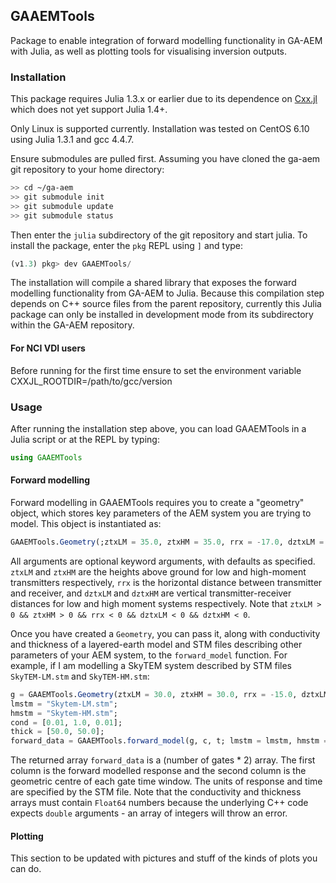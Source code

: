 ## GAAEMTools

Package to enable integration of forward modelling functionality in GA-AEM with Julia, as well as plotting tools for visualising inversion outputs.

### Installation

This package requires Julia 1.3.x or earlier due to its dependence on [Cxx.jl](https://github.com/JuliaInterop/Cxx.jl/) which does not yet support Julia 1.4+.

Only Linux is supported currently. Installation was tested on CentOS 6.10 using Julia 1.3.1 and gcc 4.4.7. 

Ensure submodules are pulled first. Assuming you have cloned the ga-aem git repository to your home directory:
```bash script
>> cd ~/ga-aem 
>> git submodule init 
>> git submodule update 
>> git submodule status 
```

Then enter the `julia` subdirectory of the git repository and start julia. To install the package, enter the `pkg` REPL using `]` and type:
```julia
(v1.3) pkg> dev GAAEMTools/
```
The installation will compile a shared library that exposes the forward modelling functionality from GA-AEM to Julia. Because this compilation step depends on C++ source files from the parent repository, currently this Julia package can only be installed in development mode from its subdirectory within the GA-AEM repository.

#### For NCI VDI users
Before running for the first time ensure to set the environment variable CXXJL_ROOTDIR=/path/to/gcc/version

### Usage

After running the installation step above, you can load GAAEMTools in a Julia script or at the REPL by typing:
```julia
using GAAEMTools
```

#### Forward modelling
Forward modelling in GAAEMTools requires you to create a "geometry" object, which stores key parameters of the AEM system you are trying to model. This object is instantiated as:
```julia
GAAEMTools.Geometry(;ztxLM = 35.0, ztxHM = 35.0, rrx = -17.0, dztxLM = 2.0, dztxHM = 0.2)
```
All arguments are optional keyword arguments, with defaults as specified. `ztxLM` and `ztxHM` are the heights above ground for low and high-moment transmitters respectively, `rrx` is the horizontal distance between transmitter and receiver, and `dztxLM` and `dztxHM` are vertical transmitter-receiver distances for low and high moment systems respectively. Note that `ztxLM > 0 && ztxHM > 0 && rrx < 0 && dztxLM < 0 && dztxHM < 0`.

Once you have created a `Geometry`, you can pass it, along with conductivity and thickness of a layered-earth model and STM files describing other parameters of your AEM system, to the `forward_model` function. For example, if I am modelling a SkyTEM system described by STM files `SkyTEM-LM.stm` and `SkyTEM-HM.stm`:

```julia
g = GAAEMTools.Geometry(ztxLM = 30.0, ztxHM = 30.0, rrx = -15.0, dztxLM = 2.0, dztxHM = 0.2);
lmstm = "Skytem-LM.stm";
hmstm = "Skytem-HM.stm";
cond = [0.01, 1.0, 0.01];
thick = [50.0, 50.0];
forward_data = GAAEMTools.forward_model(g, c, t; lmstm = lmstm, hmstm = hmstm)
```
The returned array `forward_data` is a (number of gates * 2) array. The first column is the forward modelled response and the second column is the geometric centre of each gate time window. The units of response and time are specified by the STM file.
Note that the conductivity and thickness arrays must contain `Float64` numbers because the underlying C++ code expects `double` arguments - an array of integers will throw an error.


#### Plotting
This section to be updated with pictures and stuff of the kinds of plots you can do.